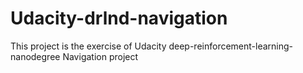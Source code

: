 # Udacity-drlnd-navigation
This project is the exercise of Udacity deep-reinforcement-learning-nanodegree Navigation project 
